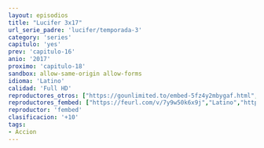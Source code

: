 ```yaml
---
layout: episodios
title: "Lucifer 3x17"
url_serie_padre: 'lucifer/temporada-3'
category: 'series'
capitulo: 'yes'
prev: 'capitulo-16'
anio: '2017'
proximo: 'capitulo-18'
sandbox: allow-same-origin allow-forms
idioma: 'Latino'
calidad: 'Full HD'
reproductores_otros: ["https://gounlimited.to/embed-5fz4y2mbygaf.html","Latino","https://supervideo.tv/e/s7kwnkrt23g4","Latino","https://movcloud.net/embed/ck-_HQhqEmMI","Latino"]
reproductores_fembed: ["https://feurl.com/v/7y9w50k6x9j","Latino","https://feurl.com/v/8xop6585zqv","Latino","https://animekao.xyz/v/pmv5q6858vl","Latino"]
reproductor: 'fembed'
clasificacion: '+10'
tags:
- Accion
---
```












